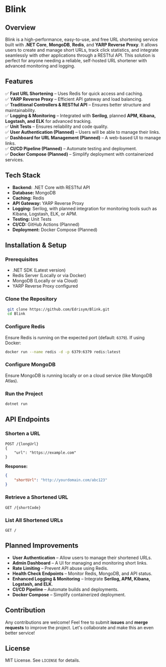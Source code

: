 # Blink

## Overview
Blink is a high-performance, easy-to-use, and free URL shortening service built with **.NET Core**, **MongoDB**, **Redis**, and **YARP Reverse Proxy**. It allows users to create and manage short URLs, track click statistics, and integrate seamlessly with other applications through a RESTful API. This solution is perfect for anyone needing a reliable, self-hosted URL shortener with advanced monitoring and logging.

## Features
✅ **Fast URL Shortening** – Uses Redis for quick access and caching.    
✅ **YARP Reverse Proxy** – Efficient API gateway and load balancing.        
✅ **Traditional Controllers & RESTful API** – Ensures better structure and maintainability.     
✅ **Logging & Monitoring** – Integrated with **Serilog**, planned **APM, Kibana, Logstash, and ELK** for advanced tracking.      
✅ **Unit Tests** – Ensures reliability and code quality.        
✅ **User Authentication (Planned)** – Users will be able to manage their links.        
✅ **Dashboard for URL Management (Planned)** – A web-based UI to manage links.  
✅ **CI/CD Pipeline (Planned)** – Automate testing and deployment.   
✅ **Docker Compose (Planned)** – Simplify deployment with containerized services.

## Tech Stack
- **Backend:** .NET Core with RESTful API
- **Database:** MongoDB
- **Caching:** Redis
- **API Gateway:** YARP Reverse Proxy
- **Logging:** Serilog, with planned integration for monitoring tools such as Kibana, Logstash, ELK, or APM.
- **Testing:** Unit Tests
- **CI/CD:** GitHub Actions (Planned)
- **Deployment:** Docker Compose (Planned)

## Installation & Setup

### Prerequisites
- .NET SDK (Latest version)
- Redis Server (Locally or via Docker)
- MongoDB (Locally or via Cloud)
- YARP Reverse Proxy configured

### Clone the Repository
```sh
 git clone https://github.com/Edrisym/Blink.git
 cd Blink
```

### Configure Redis
Ensure Redis is running on the expected port (default: `6379`). If using Docker:
```sh
docker run --name redis -d -p 6379:6379 redis:latest
```

### Configure MongoDB
Ensure MongoDB is running locally or on a cloud service (like MongoDB Atlas).

### Run the Project
```sh
dotnet run
```

## API Endpoints

### Shorten a URL
```http
POST /{longUrl}
{
    "url": "https://example.com"
}
```
**Response:**
```json
{
    "shortUrl": "http://yourdomain.com/abc123"
}
```

### Retrieve a Shortened URL
```http
GET /{shortCode}
```

### List All Shortened URLs
```http
GET /
```

## Planned Improvements
- **User Authentication** – Allow users to manage their shortened URLs.
- **Admin Dashboard** – A UI for managing and monitoring short links.
- **Rate Limiting** – Prevent API abuse using Redis.
- **Health Check Endpoints** – Monitor Redis, MongoDB, and API status.
- **Enhanced Logging & Monitoring** – Integrate **Serilog, APM, Kibana, Logstash, and ELK**.
- **CI/CD Pipeline** – Automate builds and deployments.
- **Docker Compose** – Simplify containerized deployment.

## Contribution
Any contributions are welcome! Feel free to submit **issues** and **merge requests** to improve the project. Let's collaborate and make this an even better service!

## License
MIT License. See `LICENSE` for details.
